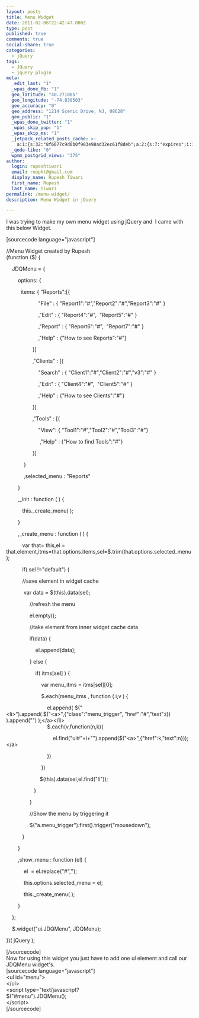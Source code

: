 ```yaml
---
layout: posts
title: Menu Widget
date: 2011-02-06T22:42:47.000Z
type: post
published: true
comments: true
social-share: true
categories:
  - jQuery
tags:
  - JQuery
  - jquery plugin
meta:
  _edit_last: "1"
  _wpas_done_fb: "1"
  geo_latitude: "40.271005"
  geo_longitude: "-74.838503"
  geo_accuracy: "0"
  geo_address: "1214 Scenic Drive, NJ, 08628"
  geo_public: "1"
  _wpas_done_twitter: "1"
  _wpas_skip_yup: "1"
  _wpas_skip_ms: "1"
  _jetpack_related_posts_cache: >-
    a:1:{s:32:"8f6677c9d6b0f903e98ad32ec61f8deb";a:2:{s:7:"expires";i:1610988569;s:7:"payload";a:3:{i:0;a:1:{s:2:"id";i:124;}i:1;a:1:{s:2:"id";i:361;}i:2;a:1:{s:2:"id";i:278;}}}}
  _qode-like: "0"
  wpmm_postgrid_views: "375"
author:
  login: rupeshtiwari
  email: roopkt@gmail.com
  display_name: Rupesh Tiwari
  first_name: Rupesh
  last_name: Tiwari
permalink: /menu-widget/
description: Menu Widget in jQuery

---
```


<p>
				I was trying to make my own menu widget using jQuery and  I came with this below Widget.</p>
<p>[sourcecode language="javascript"]</p>
<p>//Menu Widget created by Rupesh<br />
(function ($) {</p>
<p>    JDQMenu = {</p>
<p>        options: {</p>
<p>          items: { &quot;Reports&quot;:[{</p>
<p>                      &quot;File&quot; : { &quot;Report1&quot;:&quot;#&quot;,&quot;Report2&quot;:&quot;#&quot;,&quot;Report3&quot;:&quot;#&quot; }</p>
<p>                      ,&quot;Edit&quot; : { &quot;Report4&quot;:&quot;#&quot;,  &quot;Report5&quot;:&quot;#&quot; }</p>
<p>                      ,&quot;Report&quot; : { &quot;Report6&quot;:&quot;#&quot;,  &quot;Report7&quot;:&quot;#&quot; }</p>
<p>                      ,&quot;Help&quot; : {&quot;How to see Reports&quot;:&quot;#&quot;}</p>
<p>                  }]</p>
<p>                  ,&quot;Clients&quot; : [{</p>
<p>                      &quot;Search&quot; : { &quot;Client1&quot;:&quot;#&quot;,&quot;Client2&quot;:&quot;#&quot;,&quot;v3&quot;:&quot;#&quot; }</p>
<p>                      ,&quot;Edit&quot; : { &quot;Client4&quot;:&quot;#&quot;,  &quot;Client5&quot;:&quot;#&quot; }</p>
<p>                      ,&quot;Help&quot; : {&quot;How to see Clients&quot;:&quot;#&quot;}</p>
<p>                  }]</p>
<p>                  ,&quot;Tools&quot; : [{</p>
<p>                      &quot;View&quot;: { &quot;Tool1&quot;:&quot;#&quot;,&quot;Tool2&quot;:&quot;#&quot;,&quot;Tool3&quot;:&quot;#&quot;}</p>
<p>                       ,&quot;Help&quot; : {&quot;How to find Tools&quot;:&quot;#&quot;}</p>
<p>                  }]</p>
<p>            }</p>
<p>            ,selected_menu : &quot;Reports&quot;</p>
<p>        }</p>
<p>        ,_init : function ( ) {</p>
<p>           this._create_menu( );</p>
<p>        }</p>
<p>        ,_create_menu : function ( ) {</p>
<p>           var that= this,el = that.element,itms=that.options.items,sel=$.trim(that.options.selected_menu);</p>
<p>           if( sel !=&quot;default&quot;) {</p>
<p>           //save element in widget cache</p>
<p>            var data = $(this).data(sel);</p>
<p>                //refresh the menu</p>
<p>                el.empty();</p>
<p>                //take element from inner widget cache data</p>
<p>                if(data) {</p>
<p>                    el.append(data);</p>
<p>                } else {</p>
<p>                    if( itms[sel] ) {</p>
<p>                        var menu_itms = itms[sel][0];</p>
<p>                        $.each(menu_itms , function ( i,v ) {</p>
<p>                            el.append( $(&quot;<br />
	&lt;li&gt;&quot;).append( $(&quot;&lt;a&gt;&quot;,{&quot;class&quot;:&quot;menu_trigger&quot;, &quot;href&quot;:&quot;#&quot;,&quot;text&quot;:i}) ).append(&quot;&quot;) );&lt;/a&gt;&lt;/li&gt;<br />
                            $.each(v,function(n,k){</p>
<p>                                el.find(&quot;ul#&quot;+i+&quot;&quot;).append($(&quot;&lt;a&gt;&quot;,{&quot;href&quot;:k,&quot;text&quot;:n}));&lt;/a&gt;</p>
<p>                            })</p>
<p>                        })</p>
<p>                       $(this).data(sel,el.find(&quot;li&quot;));</p>
<p>                   }</p>
<p>                }</p>
<p>                //Show the menu by triggering it</p>
<p>                $(&quot;a.menu_trigger&quot;).first().trigger(&quot;mousedown&quot;);</p>
<p>           }</p>
<p>        }</p>
<p>        ,show_menu : function (el) {</p>
<p>            el  = el.replace(&quot;#&quot;,'');</p>
<p>            this.options.selected_menu = el;</p>
<p>            this._create_menu( );</p>
<p>        }</p>
<p>    };</p>
<p>    $.widget(&quot;ui.JDQMenu&quot;, JDQMenu);    </p>
<p>})( jQuery );</p>
<p>[/sourcecode]<br />
Now for using this widget you just have to add one ul element and call our JDQMenu widget's.<br />
[sourcecode language="javascript"]<br />
&lt;ul id=&quot;menu&quot;&gt;<br />
&lt;/ul&gt;<br />
&lt;script type=&quot;text/javascript?<br />
$(&quot;#menu&quot;).JDQMenu();<br />
&lt;/script&gt;<br />
[/sourcecode]		</p>

